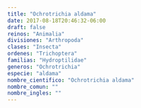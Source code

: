 ```yaml
---
title: "Ochrotrichia aldama"
date: 2017-08-18T20:46:32-06:00
draft: false
reinos: "Animalia"
divisiones: "Arthropoda"
clases: "Insecta"
ordenes: "﻿Trichoptera"
familias: "Hydroptilidae"
generos: "Ochrotrichia"
especie: "aldama"
nombre_cientifico: "Ochrotrichia aldama"
nombre_comun: ""
nombre_ingles: ""
---
```

